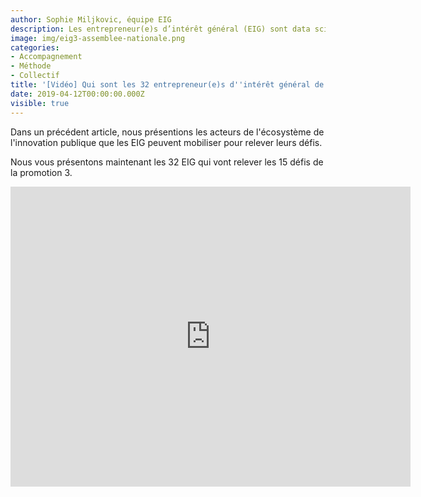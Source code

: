 ```yaml
---
author: Sophie Miljkovic, équipe EIG
description: Les entrepreneur(e)s d’intérêt général (EIG) sont data scientists, designers, développeurs et développeuses. Qui sont-ils et comment œuvrent-ils à la transformation numérique de l’État ?
image: img/eig3-assemblee-nationale.png
categories:
- Accompagnement
- Méthode
- Collectif
title: '[Vidéo] Qui sont les 32 entrepreneur(e)s d''intérêt général de la promotion 3 ?'
date: 2019-04-12T00:00:00.000Z
visible: true
---
```


Dans un précédent article, nous présentions les acteurs de l'écosystème de l'innovation publique que les EIG peuvent mobiliser pour relever leurs défis.

Nous vous présentons maintenant les 32 EIG qui vont relever les 15 défis de la promotion 3. 

<iframe frameborder="0" width="640" height="480" src="https://www.dailymotion.com/embed/video/x75h2pz" allowfullscreen allow="autoplay"></iframe>
